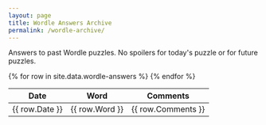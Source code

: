 ```yaml
---
layout: page
title: Wordle Answers Archive
permalink: /wordle-archive/
---
```


Answers to past Wordle puzzles. No spoilers for today's puzzle or for future puzzles.

<table>
    <thead>
        <tr>
            <th>Date</th>
            <th>Word</th>
            <th>Comments</th>
        </tr>
    </thead>
{% for row in site.data.wordle-answers %}
    <tr>
        <td>{{ row.Date }}</td>
        <td>{{ row.Word }}</td>
        <td>{{ row.Comments }}</td>
    </tr>
{% endfor %}
</table>
